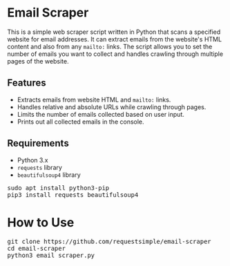 # Email Scraper

This is a simple web scraper script written in Python that scans a specified website for email addresses. It can extract emails from the website's HTML content and also from any `mailto:` links. The script allows you to set the number of emails you want to collect and handles crawling through multiple pages of the website.

## Features
- Extracts emails from website HTML and `mailto:` links.
- Handles relative and absolute URLs while crawling through pages.
- Limits the number of emails collected based on user input.
- Prints out all collected emails in the console.

## Requirements
- Python 3.x
- `requests` library
- `beautifulsoup4` library
<pre>sudo apt install python3-pip
pip3 install requests beautifulsoup4</pre>
  

# How to Use
<pre>git clone https://github.com/requestsimple/email-scraper
cd email-scraper
python3 email_scraper.py</pre>
